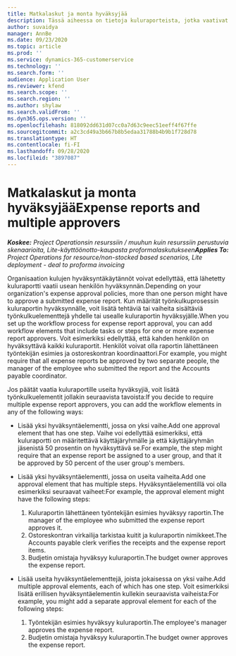 ```yaml
---
title: Matkalaskut ja monta hyväksyjää
description: Tässä aiheessa on tietoja kuluraporteista, jotka vaativat usean henkilön hyväksynnän.
author: suvaidya
manager: AnnBe
ms.date: 09/23/2020
ms.topic: article
ms.prod: ''
ms.service: dynamics-365-customerservice
ms.technology: ''
ms.search.form: ''
audience: Application User
ms.reviewer: kfend
ms.search.scope: ''
ms.search.region: ''
ms.author: shylaw
ms.search.validFrom: ''
ms.dyn365.ops.version: ''
ms.openlocfilehash: 818092dd631d07cc0a7d63c9eec51eeff4f67ffe
ms.sourcegitcommit: a2c3cd49a3b667b8b5edaa31788b4b9b1f728d78
ms.translationtype: HT
ms.contentlocale: fi-FI
ms.lasthandoff: 09/28/2020
ms.locfileid: "3897087"
---
```

# <a name="expense-reports-and-multiple-approvers"></a><span data-ttu-id="b048e-103">Matkalaskut ja monta hyväksyjää</span><span class="sxs-lookup"><span data-stu-id="b048e-103">Expense reports and multiple approvers</span></span>

<span data-ttu-id="b048e-104">_**Koskee:** Project Operationsin resurssiin / muuhun kuin resurssiin perustuvia skenaarioita, Lite-käyttöönotto-kaupasta proformalaskutukseen_</span><span class="sxs-lookup"><span data-stu-id="b048e-104">_**Applies To:** Project Operations for resource/non-stocked based scenarios, Lite deployment - deal to proforma invoicing_</span></span>

<span data-ttu-id="b048e-105">Organisaation kulujen hyväksyntäkäytännöt voivat edellyttää, että lähetetty kuluraportti vaatii usean henkilön hyväksynnän.</span><span class="sxs-lookup"><span data-stu-id="b048e-105">Depending on your organization's expense approval policies, more than one person might have to approve a submitted expense report.</span></span> <span data-ttu-id="b048e-106">Kun määrität työnkulkuprosessin kuluraportin hyväksynnälle, voit lisätä tehtäviä tai vaiheita sisältäviä työnkulkuelementtejä yhdelle tai usealle kuluraportin hyväksyjälle.</span><span class="sxs-lookup"><span data-stu-id="b048e-106">When you set up the workflow process for expense report approval, you can add workflow elements that include tasks or steps for one or more expense report approvers.</span></span> <span data-ttu-id="b048e-107">Voit esimerkiksi edellyttää, että kahden henkilön on hyväksyttävä kaikki kuluraportit. Henkilöt voivat olla raportin lähettäneen työntekijän esimies ja ostoreskontran koordinaattori.</span><span class="sxs-lookup"><span data-stu-id="b048e-107">For example, you might require that all expense reports be approved by two separate people, the manager of the employee who submitted the report and the Accounts payable coordinator.</span></span>

<span data-ttu-id="b048e-108">Jos päätät vaatia kuluraportille useita hyväksyjiä, voit lisätä työnkulkuelementit jollakin seuraavista tavoista:</span><span class="sxs-lookup"><span data-stu-id="b048e-108">If you decide to require multiple expense report approvers, you can add the workflow elements in any of the following ways:</span></span>

- <span data-ttu-id="b048e-109">Lisää yksi hyväksyntäelementti, jossa on yksi vaihe.</span><span class="sxs-lookup"><span data-stu-id="b048e-109">Add one approval element that has one step.</span></span> <span data-ttu-id="b048e-110">Vaihe voi edellyttää esimerkiksi, että kuluraportti on määritettävä käyttäjäryhmälle ja että käyttäjäryhmän jäsenistä 50 prosentin on hyväksyttävä se.</span><span class="sxs-lookup"><span data-stu-id="b048e-110">For example, the step might require that an expense report be assigned to a user group, and that it be approved by 50 percent of the user group's members.</span></span>
- <span data-ttu-id="b048e-111">Lisää yksi hyväksyntäelementti, jossa on useita vaiheita.</span><span class="sxs-lookup"><span data-stu-id="b048e-111">Add one approval element that has multiple steps.</span></span> <span data-ttu-id="b048e-112">Hyväksyntäelementillä voi olla esimerkiksi seuraavat vaiheet:</span><span class="sxs-lookup"><span data-stu-id="b048e-112">For example, the approval element might have the following steps:</span></span>

    1. <span data-ttu-id="b048e-113">Kuluraportin lähettäneen työntekijän esimies hyväksyy raportin.</span><span class="sxs-lookup"><span data-stu-id="b048e-113">The manager of the employee who submitted the expense report approves it.</span></span>
    2. <span data-ttu-id="b048e-114">Ostoreskontran virkailija tarkistaa kuitit ja kuluraportin nimikkeet.</span><span class="sxs-lookup"><span data-stu-id="b048e-114">The Accounts payable clerk verifies the receipts and the expense report items.</span></span>
    3. <span data-ttu-id="b048e-115">Budjetin omistaja hyväksyy kuluraportin.</span><span class="sxs-lookup"><span data-stu-id="b048e-115">The budget owner approves the expense report.</span></span>

- <span data-ttu-id="b048e-116">Lisää useita hyväksyntäelementtejä, joista jokaisessa on yksi vaihe.</span><span class="sxs-lookup"><span data-stu-id="b048e-116">Add multiple approval elements, each of which has one step.</span></span> <span data-ttu-id="b048e-117">Voit esimerkiksi lisätä erillisen hyväksyntäelementin kullekin seuraavista vaiheista:</span><span class="sxs-lookup"><span data-stu-id="b048e-117">For example, you might add a separate approval element for each of the following steps:</span></span>

    1. <span data-ttu-id="b048e-118">Työntekijän esimies hyväksyy kuluraportin.</span><span class="sxs-lookup"><span data-stu-id="b048e-118">The employee's manager approves the expense report.</span></span>
    2. <span data-ttu-id="b048e-119">Budjetin omistaja hyväksyy kuluraportin.</span><span class="sxs-lookup"><span data-stu-id="b048e-119">The budget owner approves the expense report.</span></span>
